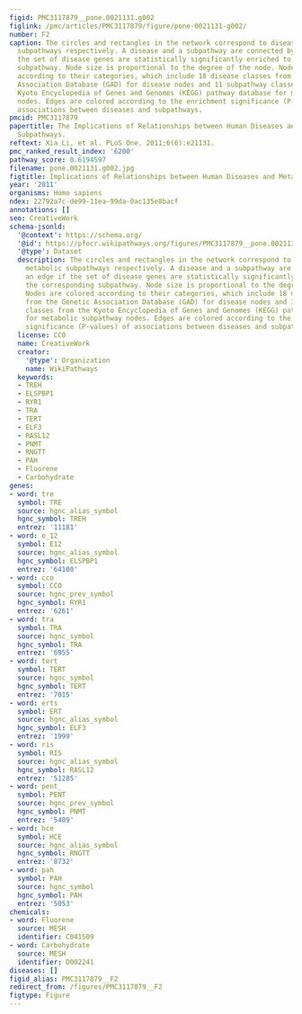 ```yaml
---
figid: PMC3117879__pone.0021131.g002
figlink: /pmc/articles/PMC3117879/figure/pone-0021131-g002/
number: F2
caption: The circles and rectangles in the network correspond to diseases and metabolic
  subpathways respectively. A disease and a subpathway are connected by an edge if
  the set of disease genes are statistically significantly enriched to the corresponding
  subpathway. Node size is proportional to the degree of the node. Nodes are colored
  according to their categories, which include 18 disease classes from the Genetic
  Association Database (GAD) for disease nodes and 11 subpathway classes from the
  Kyoto Encyclopedia of Genes and Genomes (KEGG) pathway database for metabolic subpathway
  nodes. Edges are colored according to the enrichment significance (P-values) of
  associations between diseases and subpathways.
pmcid: PMC3117879
papertitle: The Implications of Relationships between Human Diseases and Metabolic
  Subpathways.
reftext: Xia Li, et al. PLoS One. 2011;6(6):e21131.
pmc_ranked_result_index: '6200'
pathway_score: 0.6194597
filename: pone.0021131.g002.jpg
figtitle: Implications of Relationships between Human Diseases and Metabolic Subpathways
year: '2011'
organisms: Homo sapiens
ndex: 22792a7c-de99-11ea-99da-0ac135e8bacf
annotations: []
seo: CreativeWork
schema-jsonld:
  '@context': https://schema.org/
  '@id': https://pfocr.wikipathways.org/figures/PMC3117879__pone.0021131.g002.html
  '@type': Dataset
  description: The circles and rectangles in the network correspond to diseases and
    metabolic subpathways respectively. A disease and a subpathway are connected by
    an edge if the set of disease genes are statistically significantly enriched to
    the corresponding subpathway. Node size is proportional to the degree of the node.
    Nodes are colored according to their categories, which include 18 disease classes
    from the Genetic Association Database (GAD) for disease nodes and 11 subpathway
    classes from the Kyoto Encyclopedia of Genes and Genomes (KEGG) pathway database
    for metabolic subpathway nodes. Edges are colored according to the enrichment
    significance (P-values) of associations between diseases and subpathways.
  license: CC0
  name: CreativeWork
  creator:
    '@type': Organization
    name: WikiPathways
  keywords:
  - TREH
  - ELSPBP1
  - RYR1
  - TRA
  - TERT
  - ELF3
  - RASL12
  - PNMT
  - RNGTT
  - PAH
  - Fluorene
  - Carbohydrate
genes:
- word: tre
  symbol: TRE
  source: hgnc_alias_symbol
  hgnc_symbol: TREH
  entrez: '11181'
- word: e_12
  symbol: E12
  source: hgnc_alias_symbol
  hgnc_symbol: ELSPBP1
  entrez: '64100'
- word: cco
  symbol: CCO
  source: hgnc_prev_symbol
  hgnc_symbol: RYR1
  entrez: '6261'
- word: tra
  symbol: TRA
  source: hgnc_symbol
  hgnc_symbol: TRA
  entrez: '6955'
- word: tert
  symbol: TERT
  source: hgnc_symbol
  hgnc_symbol: TERT
  entrez: '7015'
- word: erts
  symbol: ERT
  source: hgnc_alias_symbol
  hgnc_symbol: ELF3
  entrez: '1999'
- word: ris
  symbol: RIS
  source: hgnc_alias_symbol
  hgnc_symbol: RASL12
  entrez: '51285'
- word: pent_
  symbol: PENT
  source: hgnc_prev_symbol
  hgnc_symbol: PNMT
  entrez: '5409'
- word: hce
  symbol: HCE
  source: hgnc_alias_symbol
  hgnc_symbol: RNGTT
  entrez: '8732'
- word: pah
  symbol: PAH
  source: hgnc_symbol
  hgnc_symbol: PAH
  entrez: '5053'
chemicals:
- word: Fluorene
  source: MESH
  identifier: C041509
- word: Carbohydrate
  source: MESH
  identifier: D002241
diseases: []
figid_alias: PMC3117879__F2
redirect_from: /figures/PMC3117879__F2
figtype: Figure
---
```

